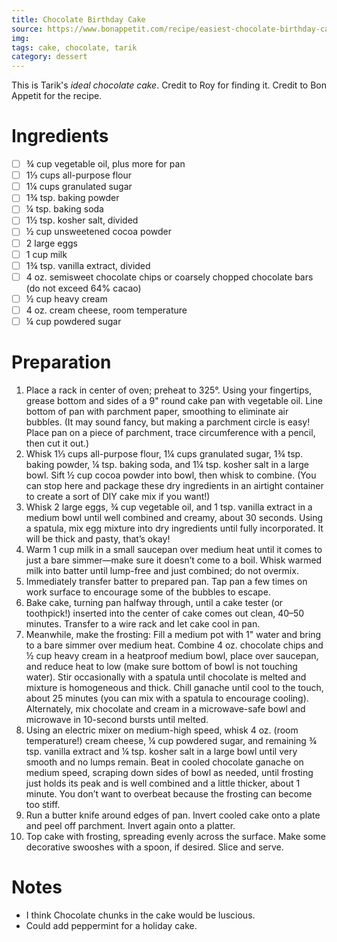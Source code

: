 ```yaml
---
title: Chocolate Birthday Cake
source: https://www.bonappetit.com/recipe/easiest-chocolate-birthday-cake
img:
tags: cake, chocolate, tarik
category: dessert
---
```


This is Tarik's *ideal chocolate cake*. Credit to Roy for finding it. Credit to Bon Appetit for the recipe.

Ingredients
===========

* [ ] ¾ cup vegetable oil, plus more for pan
* [ ] 1⅓ cups all-purpose flour
* [ ] 1¼ cups granulated sugar
* [ ] 1¾ tsp. baking powder
* [ ] ¼ tsp. baking soda
* [ ] 1½ tsp. kosher salt, divided
* [ ] ½ cup unsweetened cocoa powder
* [ ] 2 large eggs
* [ ] 1 cup milk
* [ ] 1¾ tsp. vanilla extract, divided
* [ ] 4 oz. semisweet chocolate chips or coarsely chopped chocolate bars (do not exceed 64% cacao)
* [ ] ½ cup heavy cream
* [ ] 4 oz. cream cheese, room temperature
* [ ] ¼ cup powdered sugar

Preparation
===========
1. Place a rack in center of oven; preheat to 325°. Using your fingertips, grease bottom and sides of a 9" round cake pan with vegetable oil. Line bottom of pan with parchment paper, smoothing to eliminate air bubbles. (It may sound fancy, but making a parchment circle is easy! Place pan on a piece of parchment, trace circumference with a pencil, then cut it out.)
2. Whisk 1⅓ cups all-purpose flour, 1¼ cups granulated sugar, 1¾ tsp. baking powder, ¼ tsp. baking soda, and 1¼ tsp. kosher salt in a large bowl. Sift ½ cup cocoa powder into bowl, then whisk to combine. (You can stop here and package these dry ingredients in an airtight container to create a sort of DIY cake mix if you want!)
3. Whisk 2 large eggs, ¾ cup vegetable oil, and 1 tsp. vanilla extract in a medium bowl until well combined and creamy, about 30 seconds. Using a spatula, mix egg mixture into dry ingredients until fully incorporated. It will be thick and pasty, that’s okay!
4. Warm 1 cup milk in a small saucepan over medium heat until it comes to just a bare simmer—make sure it doesn’t come to a boil. Whisk warmed milk into batter until lump-free and just combined; do not overmix.
5. Immediately transfer batter to prepared pan. Tap pan a few times on work surface to encourage some of the bubbles to escape.
6. Bake cake, turning pan halfway through, until a cake tester (or toothpick!) inserted into the center of cake comes out clean, 40–50 minutes. Transfer to a wire rack and let cake cool in pan.
7. Meanwhile, make the frosting: Fill a medium pot with 1" water and bring to a bare simmer over medium heat. Combine 4 oz. chocolate chips and ½ cup heavy cream in a heatproof medium bowl, place over saucepan, and reduce heat to low (make sure bottom of bowl is not touching water). Stir occasionally with a spatula until chocolate is melted and mixture is homogeneous and thick. Chill ganache until cool to the touch, about 25 minutes (you can mix with a spatula to encourage cooling). Alternately, mix chocolate and cream in a microwave-safe bowl and microwave in 10-second bursts until melted.
8. Using an electric mixer on medium-high speed, whisk 4 oz. (room temperature!) cream cheese, ¼ cup powdered sugar, and remaining ¾ tsp. vanilla extract and ¼ tsp. kosher salt in a large bowl until very smooth and no lumps remain. Beat in cooled chocolate ganache on medium speed, scraping down sides of bowl as needed, until frosting just holds its peak and is well combined and a little thicker, about 1 minute. You don’t want to overbeat because the frosting can become too stiff.
9. Run a butter knife around edges of pan. Invert cooled cake onto a plate and peel off parchment. Invert again onto a platter.
10. Top cake with frosting, spreading evenly across the surface. Make some decorative swooshes with a spoon, if desired. Slice and serve.

Notes
=====

* I think Chocolate chunks in the cake would be luscious.
* Could add peppermint for a holiday cake.
